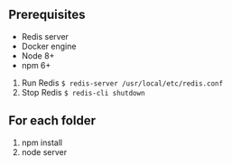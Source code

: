 ## Prerequisites

- Redis server
- Docker engine
- Node 8+
- npm 6+

1. Run Redis `$ redis-server /usr/local/etc/redis.conf`
2. Stop Redis `$ redis-cli shutdown`

## For each folder

1. npm install
2. node server 

